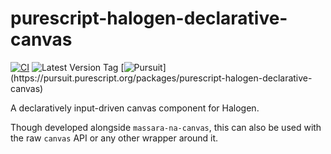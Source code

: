 # purescript-halogen-declarative-canvas

[![CI](https://github.com/UnrelatedString/purescript-halogen-declarative-canvas/actions/workflows/ci.yml/badge.svg?branch=main)](https://github.com/UnrelatedString/purescript-halogen-declarative-canvas/actions/workflows/ci.yml)
![Latest Version Tag](https://img.shields.io/github/v/tag/UnrelatedString/purescript-halogen-declarative-canvas)
[![Pursuit](https://pursuit.purescript.org/packages/purescript-halogen-declarative-canvas/badge?)](https://pursuit.purescript.org/packages/purescript-halogen-declarative-canvas)

A declaratively input-driven canvas component for Halogen.

Though developed alongside `massara-na-canvas`, this can also be used with the raw `canvas` API or any other wrapper around it.
